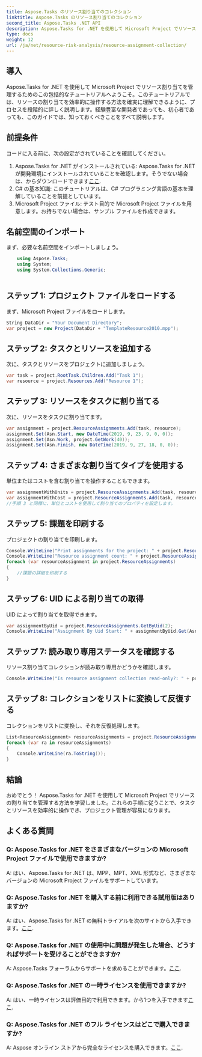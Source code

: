 ```yaml
---
title: Aspose.Tasks のリソース割り当てのコレクション
linktitle: Aspose.Tasks のリソース割り当てのコレクション
second_title: Aspose.Tasks .NET API
description: Aspose.Tasks for .NET を使用して Microsoft Project でリソースの割り当てを管理する方法を学びます。コード例を含むステップバイステップのチュートリアル。
type: docs
weight: 12
url: /ja/net/resource-risk-analysis/resource-assignment-collection/
---
```

## 導入
Aspose.Tasks for .NET を使用して Microsoft Project でリソース割り当てを管理するためのこの包括的なチュートリアルへようこそ。このチュートリアルでは、リソースの割り当てを効率的に操作する方法を確実に理解できるように、プロセスを段階的に詳しく説明します。経験豊富な開発者であっても、初心者であっても、このガイドでは、知っておくべきことをすべて説明します。
## 前提条件
コードに入る前に、次の設定がされていることを確認してください。
1.  Aspose.Tasks for .NET がインストールされている: Aspose.Tasks for .NET が開発環境にインストールされていることを確認します。そうでない場合は、からダウンロードできます[ここ](https://releases.aspose.com/tasks/net/).
2. C# の基本知識: このチュートリアルは、C# プログラミング言語の基本を理解していることを前提としています。
3. Microsoft Project ファイル: テスト目的で Microsoft Project ファイルを用意します。お持ちでない場合は、サンプル ファイルを作成できます。

## 名前空間のインポート
まず、必要な名前空間をインポートしましょう。
```csharp
    using Aspose.Tasks;
    using System;
    using System.Collections.Generic;
    
```
## ステップ 1: プロジェクト ファイルをロードする
まず、Microsoft Project ファイルをロードします。
```csharp
String DataDir = "Your Document Directory";
var project = new Project(DataDir + "TemplateResource2010.mpp");
```
## ステップ 2: タスクとリソースを追加する
次に、タスクとリソースをプロジェクトに追加しましょう。
```csharp
var task = project.RootTask.Children.Add("Task 1");
var resource = project.Resources.Add("Resource 1");
```
## ステップ 3: リソースをタスクに割り当てる
次に、リソースをタスクに割り当てます。
```csharp
var assignment = project.ResourceAssignments.Add(task, resource);
assignment.Set(Asn.Start, new DateTime(2019, 9, 23, 9, 0, 0));
assignment.Set(Asn.Work, project.GetWork(40));
assignment.Set(Asn.Finish, new DateTime(2019, 9, 27, 18, 0, 0));
```
## ステップ 4: さまざまな割り当てタイプを使用する
単位またはコストを含む割り当てを操作することもできます。
```csharp
var assignmentWithUnits = project.ResourceAssignments.Add(task, resource, 1d);
var assignmentWithCost = project.ResourceAssignments.Add(task, resource);
//手順 3 と同様に、単位とコストを使用して割り当てのプロパティを設定します。
```
## ステップ 5: 課題を印刷する
プロジェクトの割り当てを印刷します。
```csharp
Console.WriteLine("Print assignments for the project: " + project.ResourceAssignments.ParentProject.Get(Prj.Name));
Console.WriteLine("Resource assignment count: " + project.ResourceAssignments.Count);
foreach (var resourceAssignment in project.ResourceAssignments)
{
    //課題の詳細を印刷する
}
```
## ステップ 6: UID による割り当ての取得
UID によって割り当てを取得できます。
```csharp
var assignmentByUid = project.ResourceAssignments.GetByUid(2);
Console.WriteLine("Assignment By Uid Start: " + assignmentByUid.Get(Asn.Start));
```
## ステップ 7: 読み取り専用ステータスを確認する
リソース割り当てコレクションが読み取り専用かどうかを確認します。
```csharp
Console.WriteLine("Is resource assignment collection read-only?: " + project.ResourceAssignments.IsReadOnly);
```
## ステップ 8: コレクションをリストに変換して反復する
コレクションをリストに変換し、それを反復処理します。
```csharp
List<ResourceAssignment> resourceAssignments = project.ResourceAssignments.ToList();
foreach (var ra in resourceAssignments)
{
    Console.WriteLine(ra.ToString());
}
```

## 結論
おめでとう！ Aspose.Tasks for .NET を使用して Microsoft Project でリソースの割り当てを管理する方法を学習しました。これらの手順に従うことで、タスクとリソースを効率的に操作でき、プロジェクト管理が容易になります。
## よくある質問
### Q: Aspose.Tasks for .NET をさまざまなバージョンの Microsoft Project ファイルで使用できますか?
A: はい、Aspose.Tasks for .NET は、MPP、MPT、XML 形式など、さまざまなバージョンの Microsoft Project ファイルをサポートしています。
### Q: Aspose.Tasks for .NET を購入する前に利用できる試用版はありますか?
 A: はい、Aspose.Tasks for .NET の無料トライアルを次のサイトから入手できます。[ここ](https://releases.aspose.com/).
### Q: Aspose.Tasks for .NET の使用中に問題が発生した場合、どうすればサポートを受けることができますか?
 A: Aspose.Tasks フォーラムからサポートを求めることができます。[ここ](https://forum.aspose.com/c/tasks/15).
### Q: Aspose.Tasks for .NET の一時ライセンスを使用できますか?
 A: はい、一時ライセンスは評価目的で利用できます。から1つを入手できます[ここ](https://purchase.aspose.com/temporary-license/).
### Q: Aspose.Tasks for .NET のフル ライセンスはどこで購入できますか?
 A: Aspose オンライン ストアから完全なライセンスを購入できます。[ここ](https://purchase.aspose.com/buy).